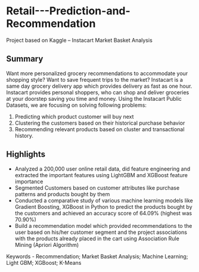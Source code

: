 # Retail---Prediction-and-Recommendation
Project based on Kaggle – Instacart Market Basket Analysis
## Summary
Want more personalized grocery recommendations to accommodate your shopping style? Want to save frequent trips to the market? Instacart is a same day grocery delivery app which provides delivery as fast as one hour. Instacart provides personal shoppers, who can shop and deliver groceries at your doorstep saving you time and money. 
Using the Instacart Public Datasets, we are focusing on solving following problems: 
1. Predicting which product customer will buy next 
2. Clustering the customers based on their historical purchase behavior 
3. Recommending relevant products based on cluster and transactional history. 

## Highlights
*	Analyzed a 200,000 user online retail data, did feature engineering and extracted the important features using LightGBM and XGBoost feature importance
*	Segmented Customers based on customer attributes like purchase patterns and products bought by them
*	Conducted a comparative study of various machine learning models like Gradient Boosting, XGBoost in Python to predict the products bought by the customers and achieved an accuracy score of 64.09% (highest was 70.90%)
*	Build a recommendation model which provided recommendations to the user based on his/her customer segment and the project associations with the products already placed in the cart using Association Rule Mining (Apriori Algorithm) 



 Keywords - Recommendation; Market Basket Analysis; Machine Learning; Light GBM; XGBoost; K-Means




